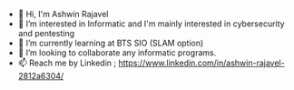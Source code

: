 - 👋 Hi, I'm Ashwin Rajavel
- 👀 I’m interested in Informatic and I'm mainly interested in cybersecurity and pentesting
- 🌱 I’m currently learning at BTS SIO (SLAM option)
- 💞️ I’m looking to collaborate any informatic programs.
- 📫 Reach me by Linkedin ; https://www.linkedin.com/in/ashwin-rajavel-2812a6304/

<!---
Ash2eaux/Ash2eaux is a ✨ special ✨ repository because its `README.md` (this file) appears on your GitHub profile.
You can click the Preview link to take a look at your changes.
--->
